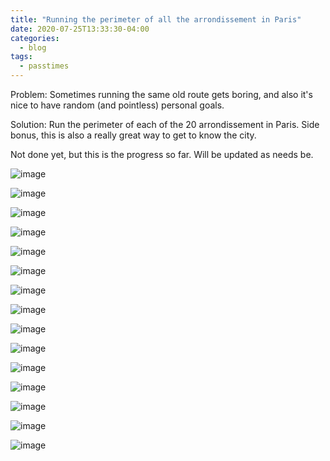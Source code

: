 ```yaml
---
title: "Running the perimeter of all the arrondissement in Paris"
date: 2020-07-25T13:33:30-04:00
categories:
  - blog
tags:
  - passtimes
---
```


Problem: Sometimes running the same old route gets boring, and also it's nice
to have random (and pointless) personal goals.

Solution: Run the perimeter of each of the 20 arrondissement in Paris. Side
bonus, this is also a really great way to get to know the city.

Not done yet, but this is the progress so far. Will be updated as needs be.

![image](/assets/images/runs/1st.jpg)

![image](/assets/images/runs/2nd.jpg)

![image](/assets/images/runs/3rd.jpg)

![image](/assets/images/runs/4th.jpg)

![image](/assets/images/runs/5th.png)

![image](/assets/images/runs/6th.jpg)

![image](/assets/images/runs/7th.jpg)

![image](/assets/images/runs/8th.jpg)

![image](/assets/images/runs/9th.jpg)

![image](/assets/images/runs/10th.png)

![image](/assets/images/runs/11th.png)

![image](/assets/images/runs/13th.jpg)

![image](/assets/images/runs/14th.jpg)

![image](/assets/images/runs/15th.jpg)

![image](/assets/images/runs/16th.jpg)

